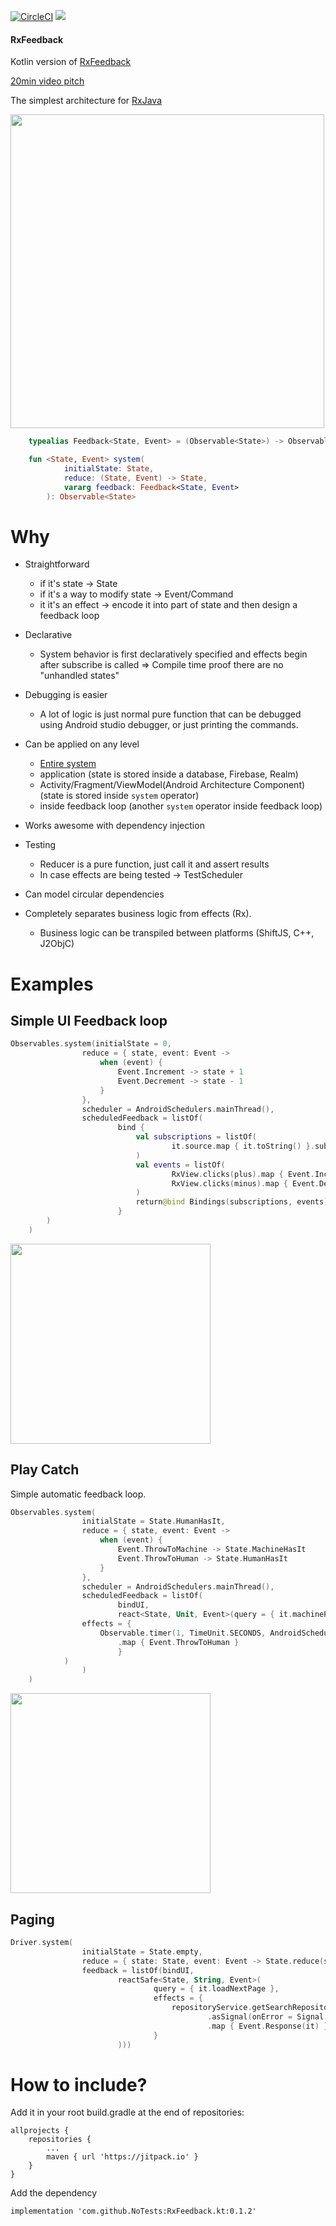 [![CircleCI](https://circleci.com/gh/NoTests/RxFeedback.kt.svg?style=shield&circle-token=727b4ab19d1007e8e5e1f3c633a499217a613687)](https://circleci.com/gh/NoTests/RxFeedback.kt) [![](https://jitpack.io/v/NoTests/RxFeedback.kt.svg)](https://jitpack.io/#NoTests/RxFeedback.kt)

#### RxFeedback 
Kotlin version of [RxFeedback](https://github.com/kzaher/RxFeedback)

[20min video pitch](https://academy.realm.io/posts/try-swift-nyc-2017-krunoslav-zaher-modern-rxswift-architectures/)

The simplest architecture for [RxJava](https://github.com/ReactiveX/RxJava)

<img src="https://github.com/kzaher/rxswiftcontent/raw/master/RxFeedback.png" width="502px" />

```kotlin
    typealias Feedback<State, Event> = (Observable<State>) -> Observable<Event>

    fun <State, Event> system(
            initialState: State,
            reduce: (State, Event) -> State,
            vararg feedback: Feedback<State, Event>
        ): Observable<State>
```

# Why

* Straightforward
    * if it's state -> State
    * if it's a way to modify state -> Event/Command
    * it it's an effect -> encode it into part of state and then design a feedback loop
* Declarative
    * System behavior is first declaratively specified and effects begin after subscribe is called => Compile time proof there are no "unhandled states"
* Debugging is easier
    * A lot of logic is just normal pure function that can be debugged using Android studio debugger, or just printing the commands.

* Can be applied on any level
    * [Entire system](https://kafka.apache.org/documentation/)
    * application (state is stored inside a database, Firebase, Realm)
    * Activity/Fragment/ViewModel(Android Architecture Component) (state is stored inside `system` operator)
    * inside feedback loop (another `system` operator inside feedback loop)
* Works awesome with dependency injection
* Testing
    * Reducer is a pure function, just call it and assert results
    * In case effects are being tested -> TestScheduler
* Can model circular dependencies
* Completely separates business logic from effects (Rx).
    * Business logic can be transpiled between platforms (ShiftJS, C++, J2ObjC)

# Examples

## Simple UI Feedback loop
```kotlin
Observables.system(initialState = 0,
                reduce = { state, event: Event ->
                    when (event) {
                        Event.Increment -> state + 1
                        Event.Decrement -> state - 1
                    }
                },
                scheduler = AndroidSchedulers.mainThread(),
                scheduledFeedback = listOf(
                        bind {
                            val subscriptions = listOf(
                                    it.source.map { it.toString() }.subscribe { label.text = it }
                            )
                            val events = listOf(
                                    RxView.clicks(plus).map { Event.Increment },
                                    RxView.clicks(minus).map { Event.Decrement }
                            )
                            return@bind Bindings(subscriptions, events)
                        }
		)
	)
```
<img src="https://github.com/JurajBegovac/rxfeedbackcontent/raw/master/Counter.gif" width="320px" />

## Play Catch

Simple automatic feedback loop.

```kotlin
Observables.system(
                initialState = State.HumanHasIt,
                reduce = { state, event: Event ->
                    when (event) {
                        Event.ThrowToMachine -> State.MachineHasIt
                        Event.ThrowToHuman -> State.HumanHasIt
                    }
                },
                scheduler = AndroidSchedulers.mainThread(),
                scheduledFeedback = listOf(
                        bindUI,
                        react<State, Unit, Event>(query = { it.machinePitching},
				effects = {
				    Observable.timer(1, TimeUnit.SECONDS, AndroidSchedulers.mainThread())
					    .map { Event.ThrowToHuman }
					    }
			)
                )
	)
```
<img src="https://github.com/JurajBegovac/rxfeedbackcontent/raw/master/PlayCatch.gif" width="320px" />

## Paging
```kotlin
Driver.system(
                initialState = State.empty,
                reduce = { state: State, event: Event -> State.reduce(state, event) },
                feedback = listOf(bindUI,
                        reactSafe<State, String, Event>(
                                query = { it.loadNextPage },
                                effects = {
                                    repositoryService.getSearchRepositoriesResponse(it)
                                            .asSignal(onError = Signal.just(Result.Failure(GitHubServiceError.Offline) as SearchRepositoriesResponse))
                                            .map { Event.Response(it) }
                                }
                        )))
```

# How to include?
Add it in your root build.gradle at the end of repositories:
```
allprojects {
	repositories {
		...
		maven { url 'https://jitpack.io' }
	}
}
```
 Add the dependency
```
implementation 'com.github.NoTests:RxFeedback.kt:0.1.2'
```

